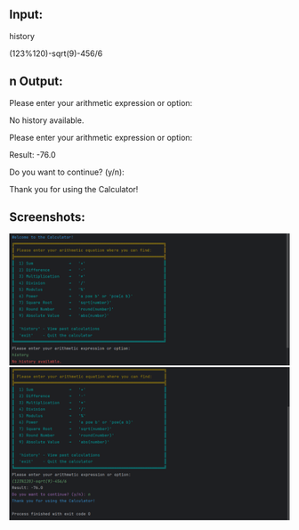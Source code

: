 Input:
-
history

(123%120)-sqrt(9)-456/6

n
Output:
-
Please enter your arithmetic expression or option:

No history available.

Please enter your arithmetic expression or option: 

Result: -76.0

Do you want to continue? (y/n): 

Thank you for using the Calculator!


Screenshots:
-
![21](images/2(1).png) ![image](images/2(2).png)
